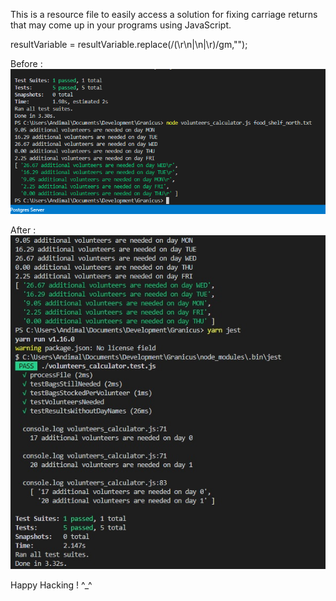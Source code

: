 This is a resource file to easily access a solution for fixing carriage returns 
that may come up in your programs using JavaScript. 

resultVariable = resultVariable.replace(/(\r\n|\n|\r)/gm,"");

Before : 
<img src="CarriageReturnsShown.PNG">

After :
<img src="CarriageReturnsRemoved.JPG">

Happy Hacking ! ^_^ 